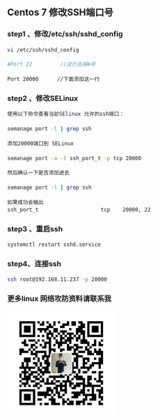 
## Centos 7 修改SSH端口号

### step1 、修改/etc/ssh/sshd_config
```bash
vi /etc/ssh/sshd_config

#Port 22         //这行去掉#号

Port 20000      //下面添加这一行

```

### step2 、修改SELinux

```bash
使用以下命令查看当前SElinux 允许的ssh端口：

semanage port -l | grep ssh

添加20000端口到 SELinux

semanage port -a -t ssh_port_t -p tcp 20000

然后确认一下是否添加进去

semanage port -l | grep ssh

如果成功会输出
ssh_port_t                    tcp    20000, 22

```

### step3 、重启ssh
```bash
systemctl restart sshd.service

```
### step4、连接ssh
```bash
ssh root@192.168.11.237 -p 20000
```

### 更多linux 网络攻防资料请联系我

<img src="my.jpg" width="50%" height="50%"/>
